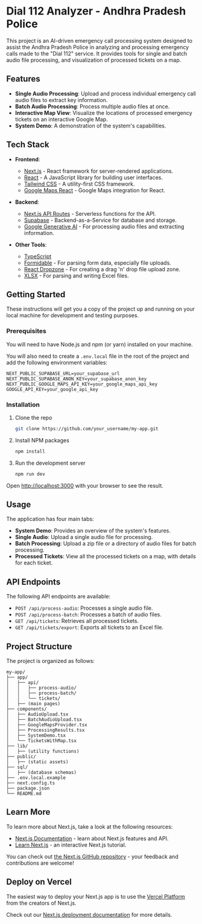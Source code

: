 # Dial 112 Analyzer - Andhra Pradesh Police

This project is an AI-driven emergency call processing system designed to assist the Andhra Pradesh Police in analyzing and processing emergency calls made to the "Dial 112" service. It provides tools for single and batch audio file processing, and visualization of processed tickets on a map.

## Features

- **Single Audio Processing**: Upload and process individual emergency call audio files to extract key information.
- **Batch Audio Processing**: Process multiple audio files at once.
- **Interactive Map View**: Visualize the locations of processed emergency tickets on an interactive Google Map.
- **System Demo**: A demonstration of the system's capabilities.

## Tech Stack

- **Frontend**:
  - [Next.js](https://nextjs.org/) - React framework for server-rendered applications.
  - [React](https://reactjs.org/) - A JavaScript library for building user interfaces.
  - [Tailwind CSS](https://tailwindcss.com/) - A utility-first CSS framework.
  - [Google Maps React](https://www.npmjs.com/package/@react-google-maps/api) - Google Maps integration for React.

- **Backend**:
  - [Next.js API Routes](https://nextjs.org/docs/api-routes/introduction) - Serverless functions for the API.
  - [Supabase](https://supabase.io/) - Backend-as-a-Service for database and storage.
  - [Google Generative AI](https://ai.google/) - For processing audio files and extracting information.

- **Other Tools**:
  - [TypeScript](https://www.typescriptlang.org/)
  - [Formidable](https://www.npmjs.com/package/formidable) - For parsing form data, especially file uploads.
  - [React Dropzone](https://react-dropzone.js.org/) - For creating a drag 'n' drop file upload zone.
  - [XLSX](https://www.npmjs.com/package/xlsx) - For parsing and writing Excel files.

## Getting Started

These instructions will get you a copy of the project up and running on your local machine for development and testing purposes.

### Prerequisites

You will need to have Node.js and npm (or yarn) installed on your machine.

You will also need to create a `.env.local` file in the root of the project and add the following environment variables:

```
NEXT_PUBLIC_SUPABASE_URL=your_supabase_url
NEXT_PUBLIC_SUPABASE_ANON_KEY=your_supabase_anon_key
NEXT_PUBLIC_GOOGLE_MAPS_API_KEY=your_google_maps_api_key
GOOGLE_API_KEY=your_google_api_key
```

### Installation

1. Clone the repo
   ```sh
   git clone https://github.com/your_username/my-app.git
   ```
2. Install NPM packages
   ```sh
   npm install
   ```
3. Run the development server
    ```sh
    npm run dev
    ```

Open [http://localhost:3000](http://localhost:3000) with your browser to see the result.

## Usage

The application has four main tabs:

-   **System Demo**: Provides an overview of the system's features.
-   **Single Audio**: Upload a single audio file for processing.
-   **Batch Processing**: Upload a zip file or a directory of audio files for batch processing.
-   **Processed Tickets**: View all the processed tickets on a map, with details for each ticket.

## API Endpoints

The following API endpoints are available:

-   `POST /api/process-audio`: Processes a single audio file.
-   `POST /api/process-batch`: Processes a batch of audio files.
-   `GET /api/tickets`: Retrieves all processed tickets.
-   `GET /api/tickets/export`: Exports all tickets to an Excel file.

## Project Structure

The project is organized as follows:

```
my-app/
├── app/
│   ├── api/
│   │   ├── process-audio/
│   │   ├── process-batch/
│   │   └── tickets/
│   ├── (main pages)
├── components/
│   ├── AudioUpload.tsx
│   ├── BatchAudioUpload.tsx
│   ├── GoogleMapsProvider.tsx
│   ├── ProcessingResults.tsx
│   ├── SystemDemo.tsx
│   └── TicketsWithMap.tsx
├── lib/
│   ├── (utility functions)
├── public/
│   ├── (static assets)
├── sql/
│   ├── (database schemas)
├── .env.local.example
├── next.config.ts
├── package.json
└── README.md
```

## Learn More

To learn more about Next.js, take a look at the following resources:

- [Next.js Documentation](https://nextjs.org/docs) - learn about Next.js features and API.
- [Learn Next.js](https://nextjs.org/learn) - an interactive Next.js tutorial.

You can check out [the Next.js GitHub repository](https://github.com/vercel/next.js) - your feedback and contributions are welcome!

## Deploy on Vercel

The easiest way to deploy your Next.js app is to use the [Vercel Platform](https://vercel.com/new?utm_medium=default-template&filter=next.js&utm_source=create-next-app&utm_campaign=create-next-app-readme) from the creators of Next.js.

Check out our [Next.js deployment documentation](https://nextjs.org/docs/app/building-your-application/deploying) for more details.
